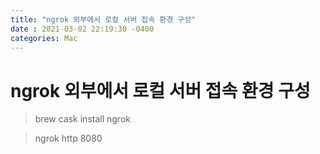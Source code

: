 ```yaml
---
title: "ngrok 외부에서 로컬 서버 접속 환경 구성"
date : 2021-03-02 22:19:30 -0400
categories: Mac
---
```



# ngrok 외부에서 로컬 서버 접속 환경 구성


> brew cask install ngrok

> ngrok http 8080
